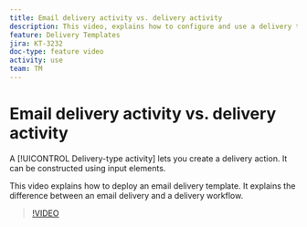 ```yaml
---
title: Email delivery activity vs. delivery activity
description: This video, explains how to configure and use a delivery template.
feature: Delivery Templates
jira: KT-3232
doc-type: feature video
activity: use
team: TM
---
```


# Email delivery activity vs. delivery activity

A [!UICONTROL Delivery-type activity] lets you create a delivery action. It can be constructed using input elements.

This video explains how to deploy an email delivery template. It explains the difference between an email delivery and a delivery workflow.

>[!VIDEO](https://video.tv.adobe.com/v/24065?quality=12&learn=on)
